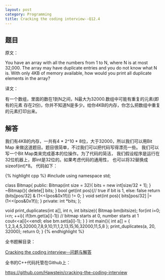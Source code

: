 ```yaml
---
layout: post
category: Programming
title: Cracking the coding interview--Q12.4
---
```


## 题目

原文：

You have an array with all the numbers from 1 to N, where N is at 
most 32,000. The array may have duplicate entries and you do not know 
what N is. With only 4KB of memory available, how would you print all 
duplicate elements in the array?

译文：

有一个数组，里面的数在1到N之间，N最大为32000.数组中可能有重复的元素(即有的元素
存在2份)，你并不知道N是多少。给你4KB的内存，你怎么把数组中重复的元素打印出来。

## 解答

我们有4KB的内存，一共有4 * 2^10 * 8位，大于32000，所以我们可以用Bit Map
来做这道题目。题目很简单，不过我们可以把代码写得漂亮一些。
我们可以写一个Bit Map类来完成基本的位操作。为了代码的简洁，
我们假设程序是运行在32位机器上，即int是32位的。如果考虑代码的通用性，
也可以将32替换成sizeof(int)*8。
代码如下：

{% highlight cpp %}
#include <iostream>
using namespace std;

class Bitmap{
public:
    Bitmap(int size = 32){
        bits = new int[size/32 + 1];
    }
    ~Bitmap(){
        delete[] bits;
    }
    bool get(int pos){// true if bit is 1, else: false
        return (bits[pos/32] & (1<<(pos&0x1f))) != 0;
    }
    void set(int pos){
        bits[pos/32] |= (1<<(pos&0x1f));
    }
private:
    int *bits;
};

void print_duplicates(int a[], int n, int bitsize){
    Bitmap bm(bitsize);
    for(int i=0; i<n; ++i){
        if(bm.get(a[i]-1)) // bitmap starts at 0, number starts at 1
            cout<<a[i]<<endl;
        else
            bm.set(a[i]-1);
    }
}
int main(){
    int a[] = {
        1,2,3,4,5,32000,7,8,9,10,11,1,2,13,15,16,32000,11,5,8
    };
    print_duplicates(a, 20, 32000);
    return 0;
}
{% endhighlight %}

全书题解目录：

[Cracking the coding interview--问题与解答](/posts/ctci-solutions-contents.html)

全书的C++代码托管在Github上：

<https://github.com/Hawstein/cracking-the-coding-interview>
